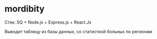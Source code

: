# mordibity
Стэк:
SQ + Node.js + Express.js + React.Js

Выводит таблицу из базы данных, со статисткой больных по регионам
